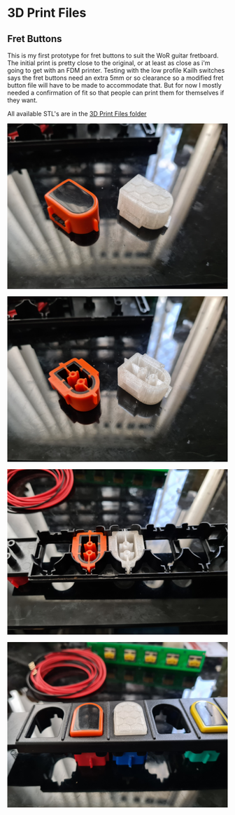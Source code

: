 # 3D Print Files

## Fret Buttons

This is my first prototype for fret buttons to suit the WoR guitar fretboard. The initial print is pretty close to the original, or at least as close as i'm going to get with an FDM printer. Testing with the low profile Kailh switches says the fret buttons need an extra 5mm or so clearance so a modified fret button file will have to be made to accommodate that. But for now I mostly needed a confirmation of fit so that people can print them for themselves if they want.

All available STL's are in the [3D Print Files folder](/hardware/3d%20Print%20Files/)

![Image of 3d printed fret proto](/images/Printed_Fret_1.jpg)

![Image of 3d printed fret proto](/images/Printed_Fret_2.jpg)

![Image of 3d printed fret proto](/images/Printed_Fret_3.jpg)

![Image of 3d printed fret proto](/images/Printed_Fret_4.jpg)
